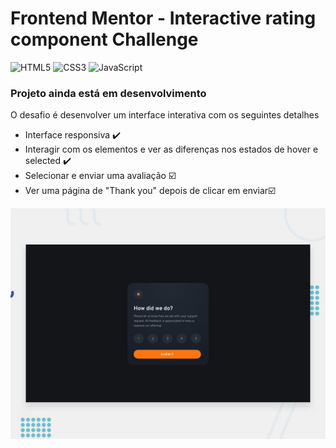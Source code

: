 # Frontend Mentor - Interactive rating component Challenge 
![HTML5](https://img.shields.io/badge/html5-%23E34F26.svg?style=for-the-badge&logo=html5&logoColor=white)
![CSS3](https://img.shields.io/badge/css3-%231572B6.svg?style=for-the-badge&logo=css3&logoColor=white)
![JavaScript](https://img.shields.io/badge/javascript-%23323330.svg?style=for-the-badge&logo=javascript&logoColor=%23F7DF1E)

### Projeto ainda está em desenvolvimento

O desafio é desenvolver um interface interativa com os seguintes detalhes
- Interface responsiva :heavy_check_mark:
- Interagir com os elementos e ver as diferenças nos estados de hover e selected :heavy_check_mark:
- Selecionar e enviar uma avaliação :ballot_box_with_check:
- Ver uma página de "Thank you" depois de clicar em enviar:ballot_box_with_check:


![Design preview for the Interactive rating component coding challenge](./design/desktop-preview.jpg)
